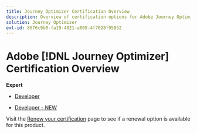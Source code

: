 ```yaml
---
title: Journey Optimizer Certification Overview
description: Overview of certification options for Adobe Journey Optimizer
solution: Journey Optimizer
exl-id: 8676c9b0-fa19-4821-a008-4f7028f95852
---
```

# Adobe [!DNL Journey Optimizer] Certification Overview

**Expert**

* [Developer](/help/certifications/ajo/ajo-e-developer.md) <!--AD0-E603-->

* [Developer - NEW](help/certifications/ajo/ajo-e-developer-23-10.md) <!--AD0-E606-->

Visit the [Renew your certification](/help/certifications/renew.md) page to see if a renewal option is available for this product.
